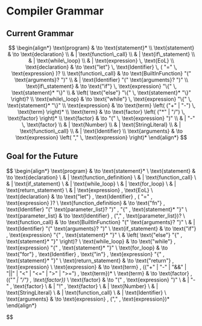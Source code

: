 
# Compiler Grammar

## Current Grammar
$$
\begin{align*}
\text{program} & \to \text{statement}* \\
\text{statement} & \to \text{declaration} \\
& | \text{function\_call} \\
& | \text{if\_statement} \\
& | \text{while\_loop} \\
& | \text{expression} \, \text{EoL} \\
\text{declaration} & \to \text{"let"} \, \text{Identifier} \, ( "=" \, \text{expression} )? \\
\text{function\_call} & \to \text{BuiltInFunction} "(" \text{arguments}? ")" \\
& | \text{Identifier} "(" \text{arguments}? ")" \\
\text{if\_statement} & \to \text{"if"} \, \text{expression} "\{" \, \text{statement}* "\}" \\
& \left( \text{"else"} "\{" \, \text{statement}* "\}" \right)? \\
\text{while\_loop} & \to \text{"while"} \, \text{expression} "\{" \, \text{statement}* "\}" \\
\text{expression} & \to \text{term} \left( ("+" | "-") \, \text{term} \right)* \\
\text{term} & \to \text{factor} \left( ("*" | "/") \, \text{factor} \right)* \\
\text{factor} & \to "(" \, \text{expression} ")" \\
& | "-" \, \text{factor} \\
& | \text{Number} \\
& | \text{StringLiteral} \\
& | \text{function\_call} \\
& | \text{Identifier} \\
\text{arguments} & \to \text{expression} \left( "," \, \text{expression} \right)*
\end{align*}
$$


## Goal for the Future

$$
\begin{align*}
\text{program} & \to \text{statement}* \\
\text{statement} & \to \text{declaration} \\
& | \text{function\_definition} \\
& | \text{function\_call} \\
& | \text{if\_statement} \\
& | \text{while\_loop} \\
& | \text{for\_loop} \\
& | \text{return\_statement} \\
& | \text{expression} \, \text{EoL} \\
\text{declaration} & \to \text{"let"} \, \text{Identifier} \, ( "=" \, \text{expression} )? \\
\text{function\_definition} & \to \text{"fn"} \, \text{Identifier} "(" \text{parameter\_list}? ")" \, "\{" \, \text{statement}* "\}" \\
\text{parameter\_list} & \to \text{Identifier} \, ("," \, \text{parameter\_list})? \\
\text{function\_call} & \to \text{BuiltInFunction} "(" \text{arguments}? ")" \\
& | \text{Identifier} "(" \text{arguments}? ")" \\
\text{if\_statement} & \to \text{"if"} \, \text{expression} "\{" \, \text{statement}* "\}" \\
& \left( \text{"else"} "\{" \, \text{statement}* "\}" \right)? \\
\text{while\_loop} & \to \text{"while"} \, \text{expression} "\{" \, \text{statement}* "\}" \\
\text{for\_loop} & \to \text{"for"} \, \text{Identifier} \, \text{"in"} \, \text{expression} "\{" \, \text{statement}* "\}" \\
\text{return\_statement} & \to \text{"return"} \, \text{expression} \\
\text{expression} & \to \text{term} \, (("+" | "-" | "\&\&" | "\|\|" | "<" | "<=" | ">" | ">=") \, \text{term})* \\
\text{term} & \to \text{factor} \, (("*" | "/") \, \text{factor})* \\
\text{factor} & \to "(" \, \text{expression} ")" \\
& | "-" \, \text{factor} \\
& | "!" \, \text{factor} \\
& | \text{Number} \\
& | \text{StringLiteral} \\
& | \text{function\_call} \\
& | \text{Identifier} \\
\text{arguments} & \to \text{expression} \, ("," \, \text{expression})*
\end{align*}

$$
